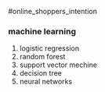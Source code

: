 #online_shoppers_intention

### machine learning
1. logistic regression
2. random forest
3. support vector mechine
4. decision tree
5. neural networks
